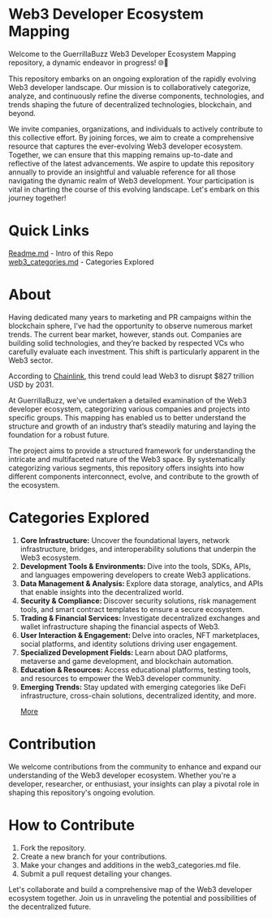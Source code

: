 # Web3 Developer Ecosystem Mapping
Welcome to the GuerrillaBuzz Web3 Developer Ecosystem Mapping repository, a dynamic endeavor in progress! 🌐🚀

This repository embarks on an ongoing exploration of the rapidly evolving Web3 developer landscape. Our mission is to collaboratively categorize, analyze, and continuously refine the diverse components, technologies, and trends shaping the future of decentralized technologies, blockchain, and beyond.

We invite companies, organizations, and individuals to actively contribute to this collective effort. By joining forces, we aim to create a comprehensive resource that captures the ever-evolving Web3 developer ecosystem. Together, we can ensure that this mapping remains up-to-date and reflective of the latest advancements. We aspire to update this repository annually to provide an insightful and valuable reference for all those navigating the dynamic realm of Web3 development. Your participation is vital in charting the course of this evolving landscape. Let's embark on this journey together!

# Quick Links
[Readme.md](https://github.com/GuerrillaBuzz/The-Web3-Developer-Ecosystem-Landscape/blob/main/README.md) - Intro of this Repo <br>
[web3_categories.md](https://github.com/GuerrillaBuzz/The-Web3-Developer-Ecosystem-Landscape/blob/main/web3_categories.md) - Categories Explored


# About

Having dedicated many years to marketing and PR campaigns within the blockchain sphere, I’ve had the opportunity to observe numerous market trends. The current bear market, however, stands out. Companies are building solid technologies, and they’re backed by respected VCs who carefully evaluate each investment. This shift is particularly apparent in the Web3 sector.

According to [Chainlink](https://blog.chain.link/web3-metrics/), this trend could lead Web3 to disrupt $827 trillion USD by 2031.

At GuerrillaBuzz, we’ve undertaken a detailed examination of the Web3 developer ecosystem, categorizing various companies and projects into specific groups. This mapping has enabled us to better understand the structure and growth of an industry that’s steadily maturing and laying the foundation for a robust future.

The project aims to provide a structured framework for understanding the intricate and multifaceted nature of the Web3 space. By systematically categorizing various segments, this repository offers insights into how different components interconnect, evolve, and contribute to the growth of the ecosystem.

# Categories Explored
<ol>
  <li> <b>Core Infrastructure:</b> Uncover the foundational layers, network infrastructure, bridges, and interoperability solutions that underpin the Web3 ecosystem. </li>
  
  <li> <b>Development Tools & Environments: </b> Dive into the tools, SDKs, APIs, and languages empowering developers to create Web3 applications.</li>
  
  <li> <b>Data Management & Analysis: </b> Explore data storage, analytics, and APIs that enable insights into the decentralized world.</li>
  
  <li> <b>Security & Compliance: </b> Discover security solutions, risk management tools, and smart contract templates to ensure a secure ecosystem.</li>
  
  <li> <b>Trading & Financial Services: </b> Investigate decentralized exchanges and wallet infrastructure shaping the financial aspects of Web3. </li>
  
  <li> <b>User Interaction & Engagement: </b> Delve into oracles, NFT marketplaces, social platforms, and identity solutions driving user engagement. </li>
  
  <li> <b>Specialized Development Fields: </b> Learn about DAO platforms, metaverse and game development, and blockchain automation. </li>
  
  <li> <b>Education & Resources: </b> Access educational platforms, testing tools, and resources to empower the Web3 developer community. </li>
  
  <li> <b>Emerging Trends: </b> Stay updated with emerging categories like DeFi infrastructure, cross-chain solutions, decentralized identity, and more. </li>

  [More](https://github.com/GuerrillaBuzz/The-Web3-Developer-Ecosystem-Landscape/blob/main/web3_categories.md)
</ol>

# Contribution
We welcome contributions from the community to enhance and expand our understanding of the Web3 developer ecosystem. Whether you're a developer, researcher, or enthusiast, your insights can play a pivotal role in shaping this repository's ongoing evolution.

# How to Contribute
<ol>
  <li> Fork the repository.</li>
  <li> Create a new branch for your contributions.</li>
  <li> Make your changes and additions in the web3_categories.md file. </li>
  <li> Submit a pull request detailing your changes. </li>
</ol>

Let's collaborate and build a comprehensive map of the Web3 developer ecosystem together. Join us in unraveling the potential and possibilities of the decentralized future.
